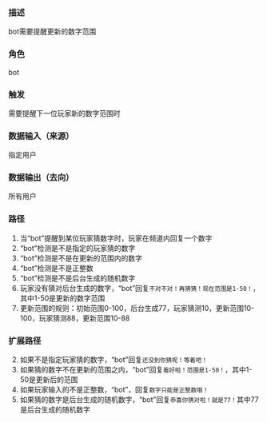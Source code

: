 ### 描述

bot需要提醒更新的数字范围

### 角色

bot

### 触发

需要提醒下一位玩家新的数字范围时

### 数据输入（来源）

指定用户

### 数据输出（去向）

所有用户

### 路径

1. 当“bot”提醒到某位玩家猜数字时，玩家在频道内回复一个数字
2. “bot”检测是不是指定的玩家猜的数字
3. “bot”检测是不是在更新的范围内的数字
4. “bot”检测是不是正整数
5. “bot”检测是不是后台生成的随机数字
6. 玩家没有猜对后台生成的数字，“bot”回复```不对不对！再猜猜！现在范围是1-50！```，其中1-50是更新的数字范围
7. 更新范围的规则：初始范围0-100，后台生成77，玩家猜测10，更新范围10-100，玩家猜测88，更新范围10-88

### 扩展路径

2. 如果不是指定玩家猜的数字，“bot”回复```还没到你猜呢！等着吧！```
3. 如果猜的数字不在更新的范围之内，“bot”回复```看好啦！范围是1-50！```，其中1-50是更新后的范围
4. 如果玩家输入的不是正整数，“bot”，回复```数字只能是正整数哦！```
5. 如果猜的数字是后台生成的随机数字，“bot”回复```恭喜你猜对啦！就是77！```其中77是后台生成的随机数字
